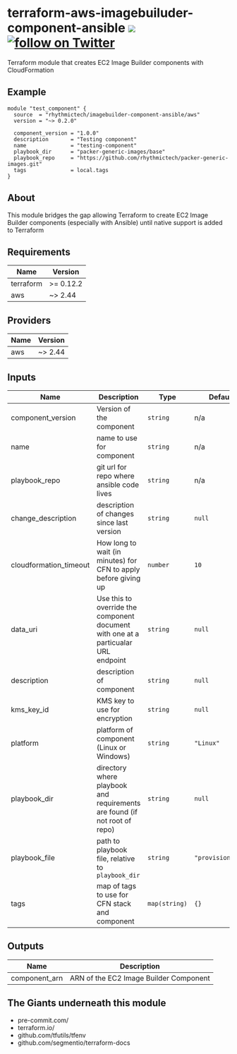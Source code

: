 # terraform-aws-imagebuiluder-component-ansible [![](https://github.com/rhythmictech/terraform-aws-imagebuilder-component-ansible/workflows/pre-commit-check/badge.svg)](https://github.com/rhythmictech/terraform-aws-imagebuilder-component-ansible/actions) <a href="https://twitter.com/intent/follow?screen_name=RhythmicTech"><img src="https://img.shields.io/twitter/follow/RhythmicTech?style=social&logo=RhythmicTech" alt="follow on Twitter"></a>
Terraform module that creates EC2 Image Builder components with CloudFormation

## Example
```hcl
module "test_component" {
  source  = "rhythmictech/imagebuilder-component-ansible/aws"
  version = "~> 0.2.0"

  component_version = "1.0.0"
  description       = "Testing component"
  name              = "testing-component"
  playbook_dir      = "packer-generic-images/base"
  playbook_repo     = "https://github.com/rhythmictech/packer-generic-images.git"
  tags              = local.tags
}
```

## About
This module bridges the gap allowing Terraform to create EC2 Image Builder components (especially with Ansible) until native support is added to Terraform

<!-- BEGINNING OF PRE-COMMIT-TERRAFORM DOCS HOOK -->
## Requirements

| Name      | Version   |
|-----------|-----------|
| terraform | >= 0.12.2 |
| aws       | ~> 2.44   |

## Providers

| Name | Version |
|------|---------|
| aws  | ~> 2.44 |

## Inputs

| Name                    | Description                                                                        | Type          | Default           | Required |
|-------------------------|------------------------------------------------------------------------------------|---------------|-------------------|:--------:|
| component\_version      | Version of the component                                                           | `string`      | n/a               |   yes    |
| name                    | name to use for component                                                          | `string`      | n/a               |   yes    |
| playbook\_repo          | git url for repo where ansible code lives                                          | `string`      | n/a               |   yes    |
| change\_description     | description of changes since last version                                          | `string`      | `null`            |    no    |
| cloudformation\_timeout | How long to wait (in minutes) for CFN to apply before giving up                    | `number`      | `10`              |    no    |
| data\_uri               | Use this to override the component document with one at a particualar URL endpoint | `string`      | `null`            |    no    |
| description             | description of component                                                           | `string`      | `null`            |    no    |
| kms\_key\_id            | KMS key to use for encryption                                                      | `string`      | `null`            |    no    |
| platform                | platform of component (Linux or Windows)                                           | `string`      | `"Linux"`         |    no    |
| playbook\_dir           | directory where playbook and requirements are found (if not root of repo)          | `string`      | `null`            |    no    |
| playbook\_file          | path to playbook file, relative to `playbook_dir`                                  | `string`      | `"provision.yml"` |    no    |
| tags                    | map of tags to use for CFN stack and component                                     | `map(string)` | `{}`              |    no    |

## Outputs

| Name           | Description                            |
|----------------|----------------------------------------|
| component\_arn | ARN of the EC2 Image Builder Component |

<!-- END OF PRE-COMMIT-TERRAFORM DOCS HOOK -->

## The Giants underneath this module
- pre-commit.com/
- terraform.io/
- github.com/tfutils/tfenv
- github.com/segmentio/terraform-docs
